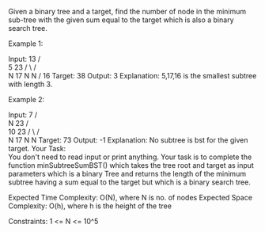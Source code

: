 Given a binary tree and a target, find the number of node in the minimum sub-tree with the given sum equal to the target which is also a binary search tree.

Example 1:

Input:
           13
         /    \
       5       23
      / \      / \
     N   17   N   N
         /
        16
Target: 38
Output: 3
Explanation: 5,17,16 is the smallest subtree
with length 3.
 

Example 2:

Input:
             7
           /   \
          N    23
             /   \
            10    23
           /  \   / \
          N   17 N   N
Target: 73
Output: -1
Explanation: No subtree is bst for the given target.
Your Task:  
You don't need to read input or print anything. Your task is to complete the function minSubtreeSumBST() which takes the tree root and target as input parameters which is a binary Tree and returns the length of the minimum subtree having a sum equal to the target but which is a binary search tree.

Expected Time Complexity: O(N), where N is no. of nodes
Expected Space Complexity: O(h), where h is the height of the tree

Constraints:
1 <= N <= 10^5